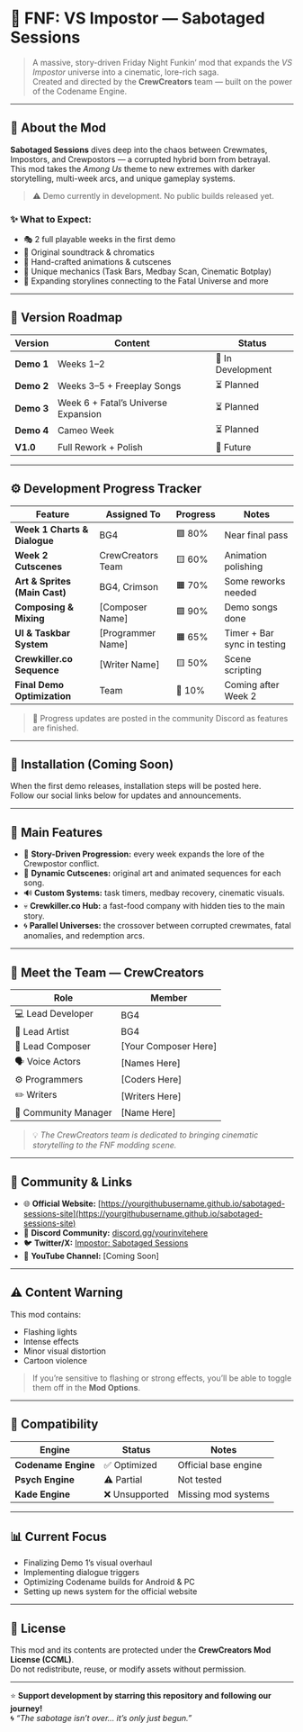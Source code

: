 # 🎵 FNF: VS Impostor — Sabotaged Sessions

> A massive, story-driven Friday Night Funkin’ mod that expands the *VS Impostor* universe into a cinematic, lore-rich saga.  
> Created and directed by the **CrewCreators** team — built on the power of the Codename Engine.

---

## 🧠 About the Mod

**Sabotaged Sessions** dives deep into the chaos between Crewmates, Impostors, and Crewpostors — a corrupted hybrid born from betrayal.  
This mod takes the *Among Us* theme to new extremes with darker storytelling, multi-week arcs, and unique gameplay systems.

> ⚠️ Demo currently in development. No public builds released yet.

### ✨ What to Expect:
- 🎭 2 full playable weeks in the first demo  
- 🎵 Original soundtrack & chromatics  
- 🎨 Hand-crafted animations & cutscenes  
- 🧩 Unique mechanics (Task Bars, Medbay Scan, Cinematic Botplay)  
- 🧱 Expanding storylines connecting to the Fatal Universe and more  

---

## 🚀 Version Roadmap

| Version | Content | Status |
|----------|----------|--------|
| **Demo 1** | Weeks 1–2 | 🔨 In Development |
| **Demo 2** | Weeks 3–5 + Freeplay Songs | ⏳ Planned |
| **Demo 3** | Week 6 + Fatal’s Universe Expansion | ⏳ Planned |
| **Demo 4** | Cameo Week | ⏳ Planned |
| **V1.0** | Full Rework + Polish | 🔮 Future |

---

## ⚙️ Development Progress Tracker

| Feature | Assigned To | Progress | Notes |
|----------|-------------|----------|-------|
| **Week 1 Charts & Dialogue** | BG4 | 🟩 80% | Near final pass |
| **Week 2 Cutscenes** | CrewCreators Team | 🟨 60% | Animation polishing |
| **Art & Sprites (Main Cast)** | BG4, Crimson | 🟧 70% | Some reworks needed |
| **Composing & Mixing** | [Composer Name] | 🟩 90% | Demo songs done |
| **UI & Taskbar System** | [Programmer Name] | 🟧 65% | Timer + Bar sync in testing |
| **Crewkiller.co Sequence** | [Writer Name] | 🟨 50% | Scene scripting |
| **Final Demo Optimization** | Team | 🔴 10% | Coming after Week 2 |

> 🧩 Progress updates are posted in the community Discord as features are finished.

---

## 💾 Installation (Coming Soon)

When the first demo releases, installation steps will be posted here.  
Follow our social links below for updates and announcements.

---

## 🌌 Main Features

- 🧠 **Story-Driven Progression:** every week expands the lore of the Crewpostor conflict.  
- 🎨 **Dynamic Cutscenes:** original art and animated sequences for each song.  
- 🔊 **Custom Systems:** task timers, medbay recovery, cinematic visuals.  
- 💀 **Crewkiller.co Hub:** a fast-food company with hidden ties to the main story.  
- 🌀 **Parallel Universes:** the crossover between corrupted crewmates, fatal anomalies, and redemption arcs.

---

## 👥 Meet the Team — CrewCreators

| Role | Member |
|------|--------|
| 💻 Lead Developer | BG4 |
| 🎨 Lead Artist | BG4 |
| 🎵 Lead Composer | [Your Composer Here] |
| 🗣️ Voice Actors | [Names Here] |
| ⚙️ Programmers | [Coders Here] |
| ✏️ Writers | [Writers Here] |
| 💬 Community Manager | [Name Here] |

> 💡 *The CrewCreators team is dedicated to bringing cinematic storytelling to the FNF modding scene.*

---

## 💬 Community & Links

- 🌐 **Official Website:** [https://yourgithubusername.github.io/sabotaged-sessions-site](https://yourgithubusername.github.io/sabotaged-sessions-site)
- 💬 **Discord Community:** [discord.gg/yourinvitehere](https://discord.gg/)
- 🐦 **Twitter/X:** [Impostor: Sabotaged Sessions](https://twitter.com/)
- 🎥 **YouTube Channel:** [Coming Soon]

---

## ⚠️ Content Warning

This mod contains:
- Flashing lights  
- Intense effects  
- Minor visual distortion  
- Cartoon violence  

> If you’re sensitive to flashing or strong effects, you’ll be able to toggle them off in the **Mod Options**.

---

## 🧩 Compatibility

| Engine | Status | Notes |
|---------|---------|------|
| **Codename Engine** | ✅ Optimized | Official base engine |
| **Psych Engine** | ⚠️ Partial | Not tested |
| **Kade Engine** | ❌ Unsupported | Missing mod systems |

---

## 📊 Current Focus

- Finalizing Demo 1’s visual overhaul  
- Implementing dialogue triggers  
- Optimizing Codename builds for Android & PC  
- Setting up news system for the official website  

---

## 🧱 License

This mod and its contents are protected under the **CrewCreators Mod License (CCML)**.  
Do not redistribute, reuse, or modify assets without permission.

---

⭐ **Support development by starring this repository and following our journey!**  
🌀 *“The sabotage isn’t over… it’s only just begun.”*